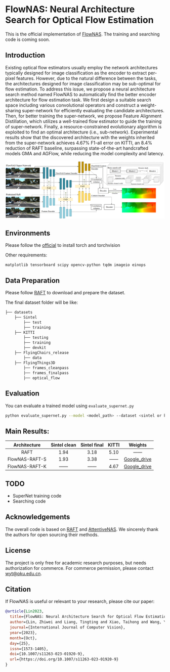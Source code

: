 # FlowNAS: Neural Architecture Search for Optical Flow Estimation

This is the official implementation of [FlowNAS](https://arxiv.org/abs/2207.01271). The training and searching code is coming soon. 

## Introduction

Existing optical flow estimators usually employ the network architectures typically designed for image classification as the encoder to extract per-pixel features. However, due to the natural difference between the tasks, the architectures designed for image classification may be sub-optimal for flow estimation. To address this issue, we propose a neural architecture search method named FlowNAS to automatically find the better encoder architecture for flow estimation task. We first design a suitable search space including various convolutional operators and construct a weight-sharing super-network for efficiently evaluating the candidate architectures. Then, for better training the super-network, we propose Feature Alignment Distillation, which utilizes a well-trained flow estimator to guide the training of super-network. Finally, a resource-constrained evolutionary algorithm is exploited to find an optimal architecture (i.e., sub-network). Experimental results show that the discovered architecture with the weights inherited from the super-network achieves 4.67% F1-all error on KITTI, an 8.4% reduction of RAFT baseline, surpassing state-of-the-art handcrafted models GMA and AGFlow, while reducing the model complexity and latency.

<img src="FlowNAS.png">

## Environments

Please follow the [official](https://pytorch.org/) to install torch and torchvision

Other requirements:

```
matplotlib tensorboard scipy opencv-python tqdm imageio einops
```

## Data  Preparation

Please follow [RAFT](https://github.com/princeton-vl/RAFT) to download and prepare the dataset.

The final dataset folder will be like:

```
├── datasets
    ├── Sintel
        ├── test
        ├── training
    ├── KITTI
        ├── testing
        ├── training
        ├── devkit
    ├── FlyingChairs_release
        ├── data
    ├── FlyingThings3D
        ├── frames_cleanpass
        ├── frames_finalpass
        ├── optical_flow
```

## Evaluation

You can evaluate a trained model using `evaluate_supernet.py`

```bash
python evaluate_supernet.py --model <model_path> --dataset <sintel or kitti>
```

## Main Results:

|  Architecture  | Sintel clean | Sintel final | KITTI |                           Weights                            |
| :------------: | :----------: | :----------: | :---: | :----------------------------------------------------------: |
|      RAFT      |     1.94     |     3.18     | 5.10  |                              ——                              |
| FlowNAS-RAFT-S |     1.93     |     3.38     |  ——   | [Google_drive](https://drive.google.com/file/d/1IKrIXuRMMU4DkeXjm_N6vfWf7Gehyuww/view?usp=sharing) |
| FlowNAS-RAFT-K |      ——      |      ——      | 4.67  | [Google_drive](https://drive.google.com/file/d/17xUWG8HzfNnxdEYkEQ6TMo2ZtTJoZC_L/view?usp=sharing) |

## TODO

* SuperNet training code
* Searching code

## Acknowledgements

The overall code is based on [RAFT](https://github.com/princeton-vl/RAFT) and [AttentiveNAS](https://github.com/facebookresearch/AttentiveNAS). We sincerely thank the authors for open sourcing their methods.

## License

The project is only free for academic research purposes, but needs authorization for commerce. For commerce permission, please contact [wyt@pku.edu.cn](mailto:wyt@pku.edu.cn).


## Citation

If FlowNAS is useful or relevant to your research, please cite our paper:

```bibtex
@article{Lin2023,
  title={FlowNAS: Neural Architecture Search for Optical Flow Estimation},
  author={Lin, Zhiwei and Liang, Tingting and Xiao, Taihong and Wang, Yongtao and Yang, Ming-Hsuan},
  journal={International Journal of Computer Vision},
  year={2023},
  month={Oct},
  day={25},
  issn={1573-1405},
  doi={10.1007/s11263-023-01920-9},
  url={https://doi.org/10.1007/s11263-023-01920-9}
}


```
